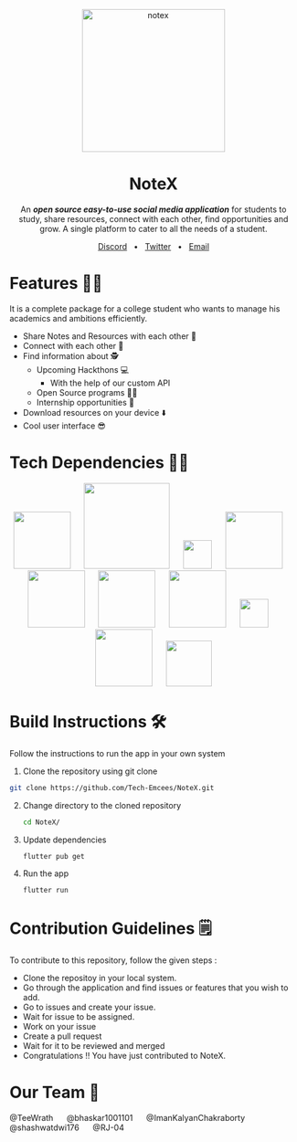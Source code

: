<br><br>
<div align="center">
 <img width="250" alt="notex" src="https://github.com/The-NoteX/NoteX/assets/117584718/c12f52ad-f789-4c35-a310-f42295d75864">

# NoteX 
An ***open source easy-to-use social media application*** for students to study, share resources, connect with each other, find opportunities and grow. A single platform to cater to all the needs of a student.
<div align="center">
 <a href="https://discord.gg/3cSBU6YZYy">Discord</a>
 <span>&nbsp;&nbsp;•&nbsp;&nbsp;</span>
 <a href="https://twitter.com/Note_X_">Twitter</a>
 <span>&nbsp;&nbsp;•&nbsp;&nbsp;</span>
 <a href="mailto:notexx176@gmail.com">Email</a>
</div>
</div>

# Features 🦸‍♂️

It is a complete package for a college student who wants to manage his academics and ambitions efficiently.
 - Share Notes and Resources with each other 📖
 - Connect with each other 🤝
 - Find information about 🕵️
   - Upcoming Hackthons 💻
     - With the help of our custom API
   - Open Source programs 👨‍💻
   - Internship opportunities 💸
 - Download resources on your device ⬇️
 - Cool user interface 😎

# Tech Dependencies 👨‍💻
<div align="center">
<img width="100" src="https://github.com/The-NoteX/NoteX/assets/117584718/fd2377f1-8008-4c21-bdd8-ced63e9ce02e">
 <span>&nbsp;&nbsp;&nbsp;&nbsp;</span>
<img width="150" src="https://firebase.google.com/static/downloads/brand-guidelines/PNG/logo-built_knockout.png">
 <span>&nbsp;&nbsp;&nbsp;&nbsp;</span>
<img width="50" src="https://github.com/The-NoteX/NoteX/assets/117584718/23c6ec54-f481-4d95-a57f-8b0b909215e1">
 <span>&nbsp;&nbsp;&nbsp;&nbsp;</span>
<img width="100" src="https://miro.medium.com/v2/resize:fit:1200/1*L6Eaowb7nHrLSiH41Tp4sA.png">
 <span>&nbsp;&nbsp;&nbsp;&nbsp;</span>
<img width="100" src="https://www.python.org/static/community_logos/python-logo-master-v3-TM-flattened.png">
 <span>&nbsp;&nbsp;&nbsp;&nbsp;</span>
<img width="100" src="https://upload.wikimedia.org/wikipedia/commons/thumb/9/9f/Selenium_logo.svg/2560px-Selenium_logo.svg.png">
 <span>&nbsp;&nbsp;&nbsp;&nbsp;</span>
<img width="100" src="https://github.com/The-NoteX/NoteX/assets/117584718/9a169ee8-23d0-48e2-abee-e87a2ba170c0">
 <span>&nbsp;&nbsp;&nbsp;&nbsp;</span>
<img width="50" src="https://encrypted-tbn0.gstatic.com/images?q=tbn:ANd9GcSje5L1vWw0g0KM_eYdiS6lpUZu3j6Fhy9Uhw&usqp=CAU">
 <span>&nbsp;&nbsp;&nbsp;&nbsp;</span>
<img width="100" src="https://www.pngkit.com/png/detail/206-2063294_the-postman-logo-is-available-in-png-svg.png">
 <span>&nbsp;&nbsp;&nbsp;&nbsp;</span>
<img width="80" src="https://logodownload.org/wp-content/uploads/2022/12/figma-logo-0.png">
</div>

# Build Instructions 🛠️

Follow the instructions to run the app in your own system

1. Clone the repository using git clone <br>
```sh
git clone https://github.com/Tech-Emcees/NoteX.git
```
2. Change directory to the cloned repository <br>
   ```sh
   cd NoteX/
   ```
3. Update dependencies <br>
   ```sh
   flutter pub get
   ```
4. Run the app <br>
   ```sh
   flutter run
   ```

# Contribution Guidelines 🗒️
To contribute to this repository, follow the given steps :
- Clone the repositoy in your local system.
- Go through the application and find issues or features that you wish to add.
- Go to issues and create your issue.
- Wait for issue to be assigned.
- Work on your issue
- Create a pull request
- Wait for it to be reviewed and merged
- Congratulations !! You have just contributed to NoteX.

# Our Team 🚀
@TeeWrath
<span>&nbsp;&nbsp;&nbsp;&nbsp;</span>
@bhaskar1001101
<span>&nbsp;&nbsp;&nbsp;&nbsp;</span>
@ImanKalyanChakraborty
<span>&nbsp;&nbsp;&nbsp;&nbsp;</span>
@shashwatdwi176
<span>&nbsp;&nbsp;&nbsp;&nbsp;</span>
@RJ-04
